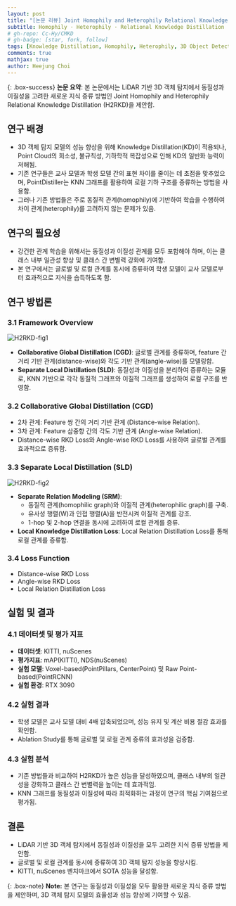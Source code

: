 ```yaml
---
layout: post
title: "[논문 리뷰] Joint Homophily and Heterophily Relational Knowledge Distillation for Efficient and Compact 3D Object Detection (ACM MM 2024)"
subtitle: Homophily · Heterophily · Relational Knowledge Distillation · 3D Object Detection
# gh-repo: Cc-Hy/CMKD
# gh-badge: [star, fork, follow]
tags: [Knowledge Distillation, Homophily, Heterophily, 3D Object Detection]
comments: true
mathjax: true
author: Heejung Choi
---
```


{: .box-success}
**논문 요약**: 본 논문에서는 LiDAR 기반 3D 객체 탐지에서 동질성과 이질성을 고려한 새로운 지식 증류 방법인 Joint Homophily and Heterophily Relational Knowledge Distillation (H2RKD)을 제안함.

## 연구 배경
- 3D 객체 탐지 모델의 성능 향상을 위해 Knowledge Distillation(KD)이 적용되나, Point Cloud의 희소성, 불규칙성, 기하학적 복잡성으로 인해 KD의 일반화 능력이 저해됨.
- 기존 연구들은 교사 모델과 학생 모델 간의 표현 차이를 줄이는 데 초점을 맞추었으며, PointDistiller는 KNN 그래프를 활용하여 로컬 기하 구조를 증류하는 방법을 사용함.
- 그러나 기존 방법들은 주로 동질적 관계(homophily)에 기반하여 학습을 수행하여 차이 관계(heterophily)를 고려하지 않는 문제가 있음.

## 연구의 필요성
- 강건한 관계 학습을 위해서는 동질성과 이질성 관계를 모두 포함해야 하며, 이는 클래스 내부 일관성 향상 및 클래스 간 변별력 강화에 기여함.
- 본 연구에서는 글로벌 및 로컬 관계를 동시에 증류하여 학생 모델이 교사 모델로부터 효과적으로 지식을 습득하도록 함.

## 연구 방법론
### 3.1 Framework Overview
![H2RKD-fig1](/assets/img/h2rkd/h2rkd-fig1.png)
- **Collaborative Global Distillation (CGD)**: 글로벌 관계를 증류하며, feature 간 거리 기반 관계(distance-wise)와 각도 기반 관계(angle-wise)를 모델링함.
- **Separate Local Distillation (SLD)**: 동질성과 이질성을 분리하여 증류하는 모듈로, KNN 기반으로 각각 동질적 그래프와 이질적 그래프를 생성하여 로컬 구조를 반영함.

### 3.2 Collaborative Global Distillation (CGD)
- 2차 관계: Feature 쌍 간의 거리 기반 관계 (Distance-wise Relation).
- 3차 관계: Feature 삼중항 간의 각도 기반 관계 (Angle-wise Relation).
- Distance-wise RKD Loss와 Angle-wise RKD Loss를 사용하여 글로벌 관계를 효과적으로 증류함.

### 3.3 Separate Local Distillation (SLD)
![H2RKD-fig2](/assets/img/h2rkd/h2rkd-fig2.png)
- **Separate Relation Modeling (SRM)**:
  - 동질적 관계(homophilic graph)와 이질적 관계(heterophilic graph)를 구축.
  - 유사성 행렬(W)과 인접 행렬(A)을 반전시켜 이질적 관계를 강조.
  - 1-hop 및 2-hop 연결을 동시에 고려하여 로컬 관계를 증류.
- **Local Knowledge Distillation Loss**: Local Relation Distillation Loss를 통해 로컬 관계를 증류함.

### 3.4 Loss Function
- Distance-wise RKD Loss
- Angle-wise RKD Loss
- Local Relation Distillation Loss

## 실험 및 결과
### 4.1 데이터셋 및 평가 지표
- **데이터셋**: KITTI, nuScenes
- **평가지표**: mAP(KITTI), NDS(nuScenes)
- **실험 모델**: Voxel-based(PointPillars, CenterPoint) 및 Raw Point-based(PointRCNN)
- **실험 환경**: RTX 3090

### 4.2 실험 결과
- 학생 모델은 교사 모델 대비 4배 압축되었으며, 성능 유지 및 계산 비용 절감 효과를 확인함.
- Ablation Study를 통해 글로벌 및 로컬 관계 증류의 효과성을 검증함.

### 4.3 실험 분석
- 기존 방법들과 비교하여 H2RKD가 높은 성능을 달성하였으며, 클래스 내부의 일관성을 강화하고 클래스 간 변별력을 높이는 데 효과적임.
- KNN 그래프를 동질성과 이질성에 따라 최적화하는 과정이 연구의 핵심 기여점으로 평가됨.

## 결론
- LiDAR 기반 3D 객체 탐지에서 동질성과 이질성을 모두 고려한 지식 증류 방법을 제안함.
- 글로벌 및 로컬 관계를 동시에 증류하여 3D 객체 탐지 성능을 향상시킴.
- KITTI, nuScenes 벤치마크에서 SOTA 성능을 달성함.

{: .box-note}
**Note:** 본 연구는 동질성과 이질성을 모두 활용한 새로운 지식 증류 방법을 제안하며, 3D 객체 탐지 모델의 효율성과 성능 향상에 기여할 수 있음.

